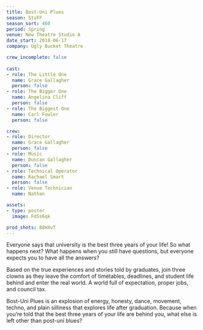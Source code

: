 ```yaml
---
title: Bost-Uni Plues
season: StuFF
season_sort: 460
period: Spring
venue: New Theatre Studio A
date_start: 2018-06-17
company: Ugly Bucket Theatre

crew_incomplete: false
  
cast:
- role: The Little One
  name: Grace Gallagher
  person: false
- role: The Bigger One
  name: Angelina Cliff
  person: false
- role: The Biggest One
  name: Carl Fowler
  person: false 

crew:
- role: Director
  name: Grace Gallagher
  person: false 
- role: Music
  name: Duncan Gallagher
  person: false
- role: Technical Operator
  name: Rachael Smart
  person: false
- role: Venue Technician
  name: Nathan

assets:
- type: poster
  image: Fd5s6qk

prod_shots: 88HXvT
---
```


Everyone says that university is the best three years of your life! So what happens next? What happens when you still have questions, but everyone expects you to have all the answers? 

Based on the true experiences and stories told by graduates, join three clowns as they leave the comfort of timetables, deadlines, and student life behind and enter the real world. A world full of expectation, proper jobs, and council tax. 

Bost-Uni Plues is an explosion of energy, honesty, dance, movement, techno, and plain silliness that explores life after graduation. Because when you’re told that the best three years of your life are behind you, what else is left other than post-uni blues?
